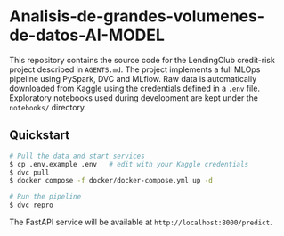 # Analisis-de-grandes-volumenes-de-datos-AI-MODEL

This repository contains the source code for the LendingClub credit-risk project described in `AGENTS.md`.
The project implements a full MLOps pipeline using PySpark, DVC and MLflow.
Raw data is automatically downloaded from Kaggle using the credentials
defined in a `.env` file.
Exploratory notebooks used during development are kept under the `notebooks/`
directory.

## Quickstart

```bash
# Pull the data and start services
$ cp .env.example .env   # edit with your Kaggle credentials
$ dvc pull
$ docker compose -f docker/docker-compose.yml up -d

# Run the pipeline
$ dvc repro
```

The FastAPI service will be available at `http://localhost:8000/predict`.
